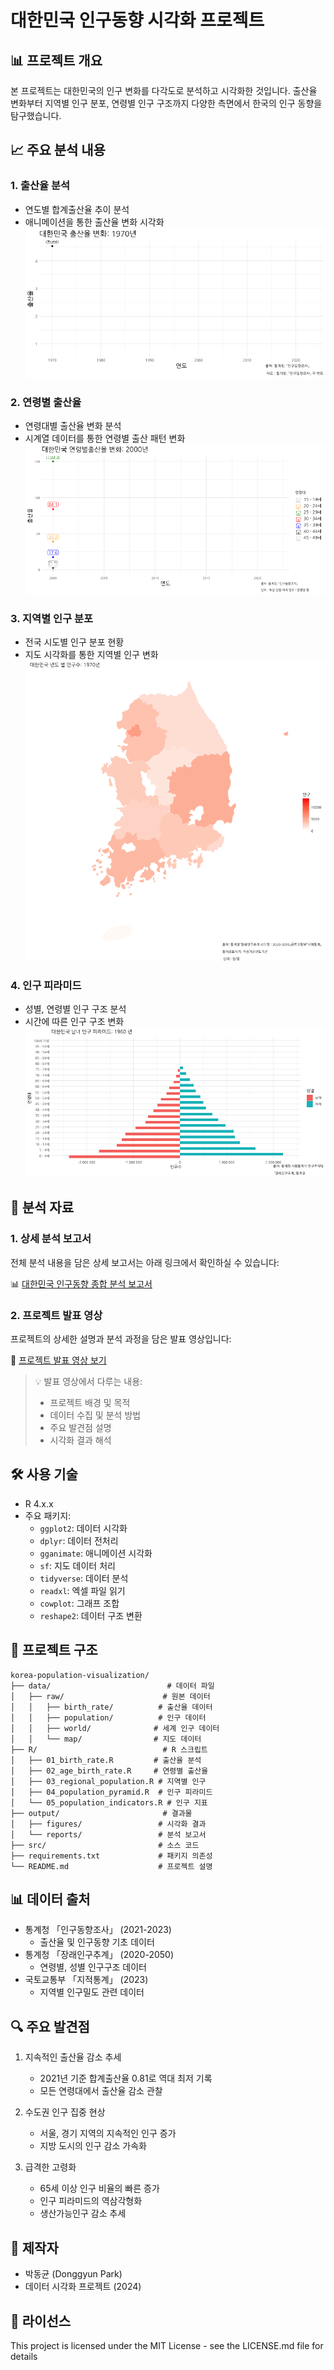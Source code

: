 # 대한민국 인구동향 시각화 프로젝트

## 📊 프로젝트 개요
본 프로젝트는 대한민국의 인구 변화를 다각도로 분석하고 시각화한 것입니다. 출산율 변화부터 지역별 인구 분포, 연령별 인구 구조까지 다양한 측면에서 한국의 인구 동향을 탐구했습니다.

## 📈 주요 분석 내용

### 1. 출산율 분석
- 연도별 합계출산율 추이 분석
- 애니메이션을 통한 출산율 변화 시각화
![출산율 변화](output/figures/p1.gif)

### 2. 연령별 출산율
- 연령대별 출산율 변화 분석
- 시계열 데이터를 통한 연령별 출산 패턴 변화
![연령별 출산율](output/figures/p2.gif)

### 3. 지역별 인구 분포
- 전국 시도별 인구 분포 현황
- 지도 시각화를 통한 지역별 인구 변화
![지역별 인구](output/figures/p3.gif)

### 4. 인구 피라미드
- 성별, 연령별 인구 구조 분석
- 시간에 따른 인구 구조 변화
![인구 피라미드](output/figures/p4.gif)

## 📑 분석 자료
### 1. 상세 분석 보고서
전체 분석 내용을 담은 상세 보고서는 아래 링크에서 확인하실 수 있습니다:

📊 [대한민국 인구동향 종합 분석 보고서](output/reports/population_analysis.html)

### 2. 프로젝트 발표 영상
프로젝트의 상세한 설명과 분석 과정을 담은 발표 영상입니다:

🎥 [프로젝트 발표 영상 보기](https://drive.google.com/file/d/1234567890/view?usp=sharing)

> 💡 발표 영상에서 다루는 내용:
> - 프로젝트 배경 및 목적
> - 데이터 수집 및 분석 방법
> - 주요 발견점 설명
> - 시각화 결과 해석

## 🛠 사용 기술
- R 4.x.x
- 주요 패키지:
  - `ggplot2`: 데이터 시각화
  - `dplyr`: 데이터 전처리
  - `gganimate`: 애니메이션 시각화
  - `sf`: 지도 데이터 처리
  - `tidyverse`: 데이터 분석
  - `readxl`: 엑셀 파일 읽기
  - `cowplot`: 그래프 조합
  - `reshape2`: 데이터 구조 변환

## 📁 프로젝트 구조
```
korea-population-visualization/
├── data/                          # 데이터 파일
│   ├── raw/                      # 원본 데이터
│   │   ├── birth_rate/          # 출산율 데이터
│   │   ├── population/          # 인구 데이터
│   │   ├── world/              # 세계 인구 데이터
│   │   └── map/                # 지도 데이터
├── R/                            # R 스크립트
│   ├── 01_birth_rate.R         # 출산율 분석
│   ├── 02_age_birth_rate.R     # 연령별 출산율
│   ├── 03_regional_population.R # 지역별 인구
│   ├── 04_population_pyramid.R  # 인구 피라미드
│   └── 05_population_indicators.R # 인구 지표
├── output/                       # 결과물
│   ├── figures/                 # 시각화 결과
│   └── reports/                 # 분석 보고서
├── src/                         # 소스 코드
├── requirements.txt             # 패키지 의존성
└── README.md                    # 프로젝트 설명
```

## 📊 데이터 출처
- 통계청 「인구동향조사」 (2021-2023)
  - 출산율 및 인구동향 기초 데이터
- 통계청 「장래인구추계」 (2020-2050)
  - 연령별, 성별 인구구조 데이터
- 국토교통부 「지적통계」 (2023)
  - 지역별 인구밀도 관련 데이터

## 🔍 주요 발견점
1. 지속적인 출산율 감소 추세
   - 2021년 기준 합계출산율 0.81로 역대 최저 기록
   - 모든 연령대에서 출산율 감소 관찰
   
2. 수도권 인구 집중 현상
   - 서울, 경기 지역의 지속적인 인구 증가
   - 지방 도시의 인구 감소 가속화

3. 급격한 고령화
   - 65세 이상 인구 비율의 빠른 증가
   - 인구 피라미드의 역삼각형화
   - 생산가능인구 감소 추세

## 👥 제작자
- 박동균 (Donggyun Park)
- 데이터 시각화 프로젝트 (2024)

## 📝 라이선스
This project is licensed under the MIT License - see the LICENSE.md file for details

